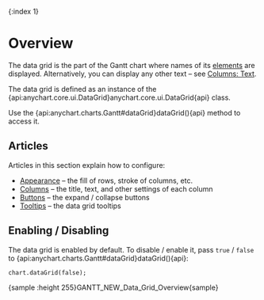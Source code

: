 {:index 1}
# Overview

The data grid is the part of the Gantt chart where names of its [elements](Elements) are displayed. Alternatively, you can display any other text – see [Columns: Text](Columns#text_\(labels\)).

The data grid is defined as an instance of the {api:anychart.core.ui.DataGrid}anychart.core.ui.DataGrid{api} class.

Use the {api:anychart.charts.Gantt#dataGrid}dataGrid(){api} method to access it.

## Articles

Articles in this section explain how to configure:

* [Appearance](Appearance) – the fill of rows, stroke of columns, etc.
* [Columns](Columns) – the title, text, and other settings of each column
* [Buttons](Buttons) – the expand / collapse buttons
* [Tooltips](Tooltips) – the data grid tooltips

## Enabling / Disabling

The data grid is enabled by default. To disable / enable it, pass `true` / `false` to {api:anychart.charts.Gantt#dataGrid}dataGrid(){api}:

```
chart.dataGrid(false);
```

{sample :height 255}GANTT\_NEW\_Data\_Grid\_Overview{sample}